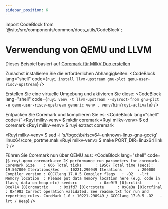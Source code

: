 ```yaml
---
sidebar_position: 6
---
```


import CodeBlock from '@site/src/components/common/docs_utils/CodeBlock';

# Verwendung von QEMU und LLVM

Dieses Beispiel basiert auf [Coremark für MilkV Duo erstellen](case2.md)

Zunächst installieren Sie die erforderlichen Abhängigkeiten:
<CodeBlock lang="shell" code={`
ruyi install llvm-upstream gnu-plct qemu-user-riscv-upstream
`} />

Erstellen Sie eine virtuelle Umgebung und aktivieren Sie diese:
<CodeBlock lang="shell" code={`
ruyi venv -t llvm-upstream --sysroot-from gnu-plct -e qemu-user-riscv-upstream generic venv
. venv/bin/ruyi-activate
`} />

Entpacken Sie Coremark und kompilieren Sie es:
<CodeBlock lang="shell" code={`
«Ruyi milkv-venv» $ mkdir coremark
«Ruyi milkv-venv» $ cd coremark
«Ruyi milkv-venv» $ ruyi extract coremark

«Ruyi milkv-venv» $ sed -i 's/\\bgcc\\b/riscv64-unknown-linux-gnu-gcc/g' linux64/core_portme.mak
«Ruyi milkv-venv» $ make PORT_DIR=linux64 link
`} />

Führen Sie Coremark nun über QEMU aus:
<CodeBlock lang="shell" code={`
$ ruyi-qemu coremark.exe
2K performance run parameters for coremark.
CoreMark Size    : 666
Total ticks      : 19567
Total time (secs): 19.567000
Iterations/Sec   : 10221.290949
Iterations       : 200000
Compiler version : GCCClang 17.0.5
Compiler flags   : -O2   -lrt
Memory location  : Please put data memory location here
                        (e.g. code in flash, data on heap etc)
seedcrc          : 0xe9f5
[0]crclist       : 0xe714
[0]crcmatrix     : 0x1fd7
[0]crcstate      : 0x8e3a
[0]crcfinal      : 0x4983
Correct operation validated. See readme.txt for run and reporting rules.
CoreMark 1.0 : 10221.290949 / GCCClang 17.0.5 -O2   -lrt / Heap
`} />
